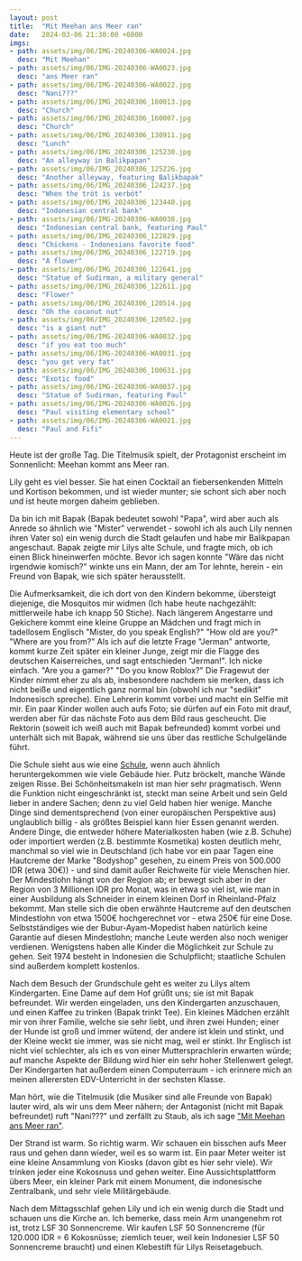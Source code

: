 ```yaml
---
layout: post
title:  "Mit Meehan ans Meer ran"
date:   2024-03-06 21:30:00 +0800
imgs: 
- path: assets/img/06/IMG-20240306-WA0024.jpg
  desc: "Mit Meehan"
- path: assets/img/06/IMG-20240306-WA0023.jpg
  desc: "ans Meer ran"
- path: assets/img/06/IMG-20240306-WA0022.jpg
  desc: "Nani???"
- path: assets/img/06/IMG_20240306_160013.jpg
  desc: "Church"
- path: assets/img/06/IMG_20240306_160007.jpg
  desc: "Church"
- path: assets/img/06/IMG_20240306_130911.jpg
  desc: "Lunch"
- path: assets/img/06/IMG_20240306_125230.jpg
  desc: "An alleyway in Balikpapan"
- path: assets/img/06/IMG_20240306_125226.jpg
  desc: "Another alleyway, featuring Balikbapak"
- path: assets/img/06/IMG_20240306_124237.jpg
  desc: "When the tröt is verböt"
- path: assets/img/06/IMG_20240306_123440.jpg
  desc: "Indonesian central bank"
- path: assets/img/06/IMG-20240306-WA0038.jpg
  desc: "Indonesian central bank, featuring Paul"
- path: assets/img/06/IMG_20240306_122829.jpg
  desc: "Chickens - Indonesians favorite food"
- path: assets/img/06/IMG_20240306_122719.jpg
  desc: "A flower"
- path: assets/img/06/IMG_20240306_122641.jpg
  desc: "Statue of Sudirman, a military general"
- path: assets/img/06/IMG_20240306_122611.jpg
  desc: "Flower"
- path: assets/img/06/IMG_20240306_120514.jpg
  desc: "Oh the coconut nut"
- path: assets/img/06/IMG_20240306_120502.jpg
  desc: "is a giant nut"
- path: assets/img/06/IMG-20240306-WA0032.jpg
  desc: "if you eat too much"
- path: assets/img/06/IMG-20240306-WA0031.jpg
  desc: "you get very fat"
- path: assets/img/06/IMG_20240306_100631.jpg
  desc: "Exotic food"
- path: assets/img/06/IMG-20240306-WA0037.jpg
  desc: "Statue of Sudirman, featuring Paul"
- path: assets/img/06/IMG-20240306-WA0026.jpg
  desc: "Paul visiting elementary school"
- path: assets/img/06/IMG-20240306-WA0021.jpg
  desc: "Paul and Fifi"
---
```


Heute ist der große Tag. Die Titelmusik spielt, der Protagonist erscheint im Sonnenlicht: 
Meehan kommt ans Meer ran.

Lily geht es viel besser. Sie hat einen Cocktail an fiebersenkenden Mitteln und Kortison bekommen, und ist wieder munter; sie schont sich aber noch und ist heute morgen daheim geblieben. 

Da bin ich mit Bapak (Bapak bedeutet sowohl "Papa", wird aber auch als Anrede so ähnlich wie "Mister" verwendet - sowohl ich als auch Lily nennen ihren Vater so) ein wenig durch die Stadt gelaufen und habe mir Balikpapan angeschaut. Bapak zeigte mir Lilys alte Schule, und fragte mich, ob ich einen Blick hineinwerfen möchte. Bevor ich sagen konnte "Wäre das nicht irgendwie komisch?" winkte uns ein Mann, der am Tor lehnte, herein - ein Freund von Bapak, wie sich später herausstellt. 

Die Aufmerksamkeit, die ich dort von den Kindern bekomme, übersteigt diejenige, die Mosquitos mir widmen (Ich habe heute nachgezählt: mittlerweile habe ich knapp 50 Stiche). Nach längerem Angestarre und Gekichere kommt eine kleine Gruppe an Mädchen und fragt mich in tadellosem Englisch "Mister, do you speak English?" 
"How old are you?" 
"Where are you from?"
Als ich auf die letzte Frage "Jerman" antworte, kommt kurze Zeit später ein kleiner Junge, zeigt mir die Flagge des deutschen Kaiserreiches, und sagt entschieden "Jerman!". Ich nicke einfach.
"Are you a gamer?"
"Do you know Roblox?"
Die Fragewut der Kinder nimmt eher zu als ab, insbesondere nachdem sie merken, dass ich nicht beiße und eigentlich ganz normal bin (obwohl ich nur "sedikit" Indonesisch spreche). Eine Lehrerin kommt vorbei und macht ein Selfie mit mir. Ein paar Kinder wollen auch aufs Foto; sie dürfen auf ein Foto mit drauf, werden aber für das nächste Foto aus dem Bild raus gescheucht. Die Rektorin (soweit ich weiß auch mit Bapak befreunded) kommt vorbei und unterhält sich mit Bapak, während sie uns über das restliche Schulgelände führt. 

Die Schule sieht aus wie eine [Schule](/meerhan/assets/img/school.jpg), wenn auch ähnlich heruntergekommen wie viele Gebäude hier. Putz bröckelt, manche Wände zeigen Risse. Bei Schönheitsmakeln ist man hier sehr pragmatisch. Wenn die Funktion nicht eingeschränkt ist, steckt man seine Arbeit und sein Geld lieber in andere Sachen; denn zu viel Geld haben hier wenige. Manche Dinge sind dementsprechend (von einer europäischen Perspektive aus) unglaublich billig - als größtes Beispiel kann hier Essen genannt werden.
Andere Dinge, die entweder höhere Materialkosten haben (wie z.B. Schuhe) oder importiert werden (z.B. bestimmte Kosmetika) kosten deutlich mehr, manchmal so viel wie in Deutschland (ich habe vor ein paar Tagen eine Hautcreme der Marke "Bodyshop" gesehen, zu einem Preis von 500.000 IDR (etwa 30€)) - und sind damit außer Reichweite für viele Menschen hier.
Der Mindestlohn hängt von der Region ab; er bewegt sich aber in der Region von 3 Millionen IDR pro Monat, was in etwa so viel ist, wie man in einer Ausbildung als Schneider in einem kleinen Dorf in Rheinland-Pfalz bekommt.
Man stelle sich die oben erwähnte Hautcreme auf den deutschen Mindestlohn von etwa 1500€ hochgerechnet vor - etwa 250€ für eine Dose.
Selbstständiges wie der Bubur-Ayam-Mopedist haben natürlich keine Garantie auf diesen Mindestlohn; manche Leute werden also noch weniger verdienen.
Wenigstens haben alle Kinder die Möglichkeit zur Schule zu gehen. Seit 1974 besteht in Indonesien die Schulpflicht; staatliche Schulen sind außerdem komplett kostenlos. 

Nach dem Besuch der Grundschule geht es weiter zu Lilys altem Kindergarten. Eine Dame auf dem Hof grüßt uns; sie ist mit Bapak befreundet. Wir werden eingeladen, uns den Kindergarten anzuschauen, und einen Kaffee zu trinken (Bapak trinkt Tee). Ein kleines Mädchen erzählt mir von ihrer Familie, welche sie sehr liebt, und ihren zwei Hunden; einer der Hunde ist groß und immer wütend, der andere ist klein und stinkt, und der Kleine weckt sie immer, was sie nicht mag, weil er stinkt.
Ihr Englisch ist nicht viel schlechter, als ich es von einer Muttersprachlerin erwarten würde; auf manche Aspekte der Bildung wird hier ein sehr hoher Stellenwert gelegt.
Der Kindergarten hat außerdem einen Computerraum - ich erinnere mich an meinen allerersten EDV-Unterricht in der sechsten Klasse.

Man hört, wie die Titelmusik (die Musiker sind alle Freunde von Bapak) lauter wird, als wir uns dem Meer nähern; der Antagonist (nicht mit Bapak befreundet) ruft "Nani???" und zerfällt zu Staub, als ich sage ["Mit Meehan ans Meer ran"](https://c.tenor.com/7UarUv_Z1QYAAAAC/tenor.gif).

Der Strand ist warm. So richtig warm. Wir schauen ein bisschen aufs Meer raus und gehen dann wieder, weil es so warm ist. Ein paar Meter weiter ist eine kleine Ansammlung von Kiosks (davon gibt es hier sehr viele). Wir trinken jeder eine Kokosnuss und gehen weiter. Eine Aussichtsplattform übers Meer, ein kleiner Park mit einem Monument, die indonesische Zentralbank, und sehr viele Militärgebäude. 

Nach dem Mittagsschlaf gehen Lily und ich ein wenig durch die Stadt und schauen uns die Kirche an. Ich bemerke, dass mein Arm unangenehm rot ist, trotz LSF 30 Sonnencreme. Wir kaufen LSF 50 Sonnencreme (für 120.000 IDR = 6 Kokosnüsse; ziemlich teuer, weil kein Indonesier LSF 50 Sonnencreme braucht) und einen Klebestift für Lilys Reisetagebuch.
